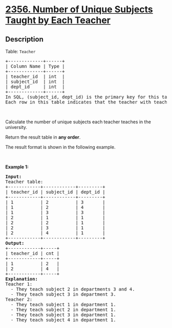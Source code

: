 # [2356. Number of Unique Subjects Taught by Each Teacher](https://leetcode.com/problems/number-of-unique-subjects-taught-by-each-teacher)

## Description

<p>Table: <code>Teacher</code></p>

<pre>+-------------+------+
| Column Name | Type |
+-------------+------+
| teacher_id  | int  |
| subject_id  | int  |
| dept_id     | int  |
+-------------+------+
In SQL, (subject_id, dept_id) is the primary key for this table.
Each row in this table indicates that the teacher with teacher_id teaches the subject subject_id in the department dept_id.
</pre>

<p>&nbsp;</p>

<p>Calculate&nbsp;the number of unique subjects each teacher teaches in the university.</p>

<p>Return the result table in <strong>any order</strong>.</p>

<p>The&nbsp;result format is shown in the following example.</p>

<p>&nbsp;</p>
<p><strong class="example">Example 1:</strong></p>

<pre><strong>Input:</strong> 
Teacher table:
+------------+------------+---------+
| teacher_id | subject_id | dept_id |
+------------+------------+---------+
| 1          | 2          | 3       |
| 1          | 2          | 4       |
| 1          | 3          | 3       |
| 2          | 1          | 1       |
| 2          | 2          | 1       |
| 2          | 3          | 1       |
| 2          | 4          | 1       |
+------------+------------+---------+
<strong>Output:</strong>  
+------------+-----+
| teacher_id | cnt |
+------------+-----+
| 1          | 2   |
| 2          | 4   |
+------------+-----+
<strong>Explanation:</strong> 
Teacher 1:
  - They teach subject 2 in departments 3 and 4.
  - They teach subject 3 in department 3.
Teacher 2:
  - They teach subject 1 in department 1.
  - They teach subject 2 in department 1.
  - They teach subject 3 in department 1.
  - They teach subject 4 in department 1.
</pre>
